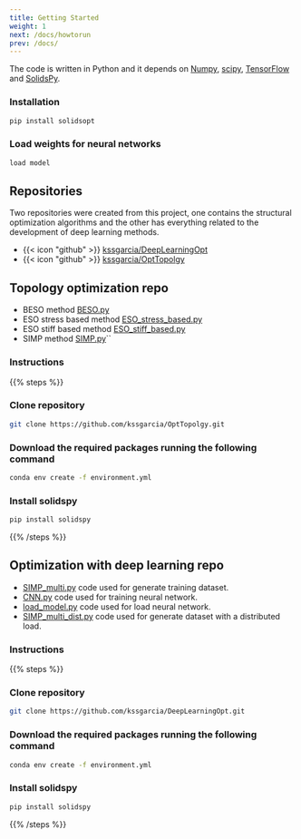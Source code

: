 ```yaml
---
title: Getting Started
weight: 1
next: /docs/howtorun
prev: /docs/
---
```


The code is written in Python and it depends on [Numpy](https://numpy.org), [scipy](https://scipy.org), [TensorFlow](https://www.tensorflow.org) and [SolidsPy](https://solidspy.readthedocs.io/en/latest/).


### Installation

```sh
pip install solidsopt
```

### Load weights for neural networks

```sh
load model
```

## Repositories 

Two repositories were created from this project, one contains the structural optimization algorithms and the other has everything related to the development of deep learning methods.


- {{< icon "github" >}}&nbsp;[kssgarcia/DeepLearningOpt](https://github.com/kssgarcia/DeepLearningOpt)
- {{< icon "github" >}}&nbsp;[kssgarcia/OptTopolgy](https://github.com/kssgarcia/OptTopolgy)


## Topology optimization repo

- BESO method [BESO.py](https://github.com/kssgarcia/OptTopolgy/blob/main/BESO.py)
- ESO stress based method  [ESO_stress_based.py](https://github.com/kssgarcia/OptTopolgy/blob/main/ESO_stress_based.py)
- ESO stiff based method [ESO_stiff_based.py](https://github.com/kssgarcia/OptTopolgy/blob/main/ESO_stiff_based.py)
- SIMP method [SIMP.py](https://github.com/kssgarcia/OptTopolgy/blob/main/SIMP.py)``

### Instructions

{{% steps %}}

### Clone repository

```sh
git clone https://github.com/kssgarcia/OptTopolgy.git
```

### Download the required packages running the following command

```sh
conda env create -f environment.yml
```

### Install solidspy

```sh
pip install solidspy
```

{{% /steps %}}

## Optimization with deep learning repo

- [SIMP_multi.py](https://github.com/kssgarcia/DeepLearningOpt/blob/main/simp/SIMP_multi.py) code used for generate training dataset.
- [CNN.py](https://github.com/kssgarcia/DeepLearningOpt/blob/main/neural_network/CNN.py) code used for training neural network.
- [load_model.py](https://github.com/kssgarcia/DeepLearningOpt/blob/main/neural_network/CNN2.py) code used for load neural network.
- [SIMP_multi_dist.py](https://github.com/kssgarcia/DeepLearningOpt/blob/main/neural_network/SIMP_multi_dist.py) code used for generate dataset with a distributed load.


### Instructions

{{% steps %}}

### Clone repository

```sh
git clone https://github.com/kssgarcia/DeepLearningOpt.git
```

### Download the required packages running the following command

```sh
conda env create -f environment.yml
```

### Install solidspy

```sh
pip install solidspy
```

{{% /steps %}}

